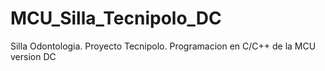 # MCU_Silla_Tecnipolo_DC
Silla Odontologia. Proyecto Tecnipolo. Programacion en C/C++ de la MCU version DC
